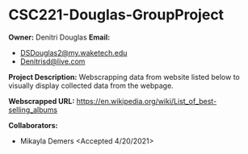 # CSC221-Douglas-GroupProject
__Owner:__ Denitri Douglas 
__Email:__
- DSDouglas2@my.waketech.edu
- Denitrisd@live.com
  

__Project Description:__ Webscrapping data from website listed below to visually display collected data from the webpage.

__Webscrapped URL:__ https://en.wikipedia.org/wiki/List_of_best-selling_albums 

__Collaborators:__
- Mikayla Demers <Accepted 4/20/2021>
